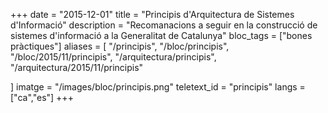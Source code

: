 +++
date        = "2015-12-01"
title       = "Principis d'Arquitectura de Sistemes d'Informació"
description = "Recomanacions a seguir en la construcció de sistemes d'informació a la Generalitat de Catalunya"
bloc_tags	= ["bones pràctiques"]
aliases = [
    "/principis",
    "/bloc/principis",
    "/bloc/2015/11/principis",
    "/arquitectura/principis",
    "/arquitectura/2015/11/principis"

]
imatge 		= "/images/bloc/principis.png"
teletext_id	= "principis"
langs = ["ca","es"]
+++
<!--
1. **Evita els monòlits**: divideix les aplicacions en blocs per funcionalitats (això és, en processos o serveis independents). Aquest principi s'ha d'aplicar a totes les capes. Una aplicació tipus hauria d'estar dividida en els següents mòduls:

	- Públic general (internet)
	- Col·laboradors externs (extranet)
	- Backoffice (intranet)
	- Processos batch
	- Extraccions (ETL)
 
1. Els **serveis** (backend) exposaran el seu negoci mitjançant **REST** i en format **JSON**. 
 
1. La **presentació** (client/frontend) i el **backend/negoci** estaran **desacoblats**.  
 
1. En el cas d'aplicacions web, la presentació estarà construïda amb **tecnologies estàtiques** (html5/javascript/css) i **consumirà els serveis** que li proporcioni el backend. 
 
1. **Emmagatzema a la memòria** cau tot allò que sigui possible (tant a client com a servidor) i utilitzant la tecnologia que millor s'adapti (html5 cache, localstorage, ..., a client i Redis, Varnish, Memcache, caché personalitzada, ..., a servidor) 
 
1. **Utilitza la tecnologia que millor encaixi** al cas d'ús, si cal combinant tecnologies, ja que en un mateix sistema en poden conviure diverses.  
 
1. **Avalua el peatge** (cost vs benefici a mig i llarg termini) d'utilitzar productes vs desenvolupar a mida. En qualsevol cas, millor un producte o llibreria especialitzada que productes o llibreries multipropòsit.
 
1. Tingues present sempre els **costos d'infraestructura i llicència** requerits per a posar en marxa la solució: és un cost recurrent (_TCO_). 
 
1. **Incorpora** sempre els conceptes d'**alta disponibilitat**, d'**alta concurrència** i _**zero downtime**_.
 
1. **Pensa** sempre que l'aplicació pot ser **consumida** o **integrar-se amb 3rs**: facilita els mecanismes en forma de **serveis** per a fer-ho.
 
1. Tingues present sempre la **compatibilitat cap a enrere** dels teus serveis: si exposes una API REST i actualitzes el teu servei, que sigui compatible amb versions anteriors  per a evitar actualitzacions innecessàries als teus consumidors i d'aquesta manera poder evolucionar el servei lliurement.  
 
1. Pensa en l'**impacte d'actualització** que pugui tenir un canvi de sistema operatiu, _middleware_ o producte allà on corre l'aplicació: quant menys acoblament amb el sistema de base i utilitzant estàndards, més senzilla serà l'actualització o l'**ampliació de funcionalitats** de l'aplicació. 

1. Pensa en la **portabilitat de les aplicacions**, això és, que es puguin moure amb facilitat d'un cloud privat a un cloud públic, per exemple.
 
1. Incorpora **aspectes qualitatius al cicle de vida** de l'aplicació: 

	* **Proves** per a verificar la qualitat o requisits no funcionals del sistema. 
	* **Documentació** detallada del projecte (descripció d'arquitectura, document funcional, manual de desplegament, manual d'explotació, ...). 
	* Control de **versions**
	* **Desplegament automatitzat**, execució de **proves automàtiques** que verifiquin la instal·lació i **integració contínua**.

1. Pensa en els **costos** i en la seva **optimització**:

	* Entèn els actius que es despleguen i quant costen
	* Dissenya per a oferir elasticitat enlloc de per a suportar els pics de càrrega
	* Identifica recursos desaprofitats i apaga'ls quan no els necessitis
	* Arquitectura/dissenya les càrregues de treball amb els costos en ment
	* Estigues al dia de les actualitzacions del cicle de vida de les tecnologies

-->
